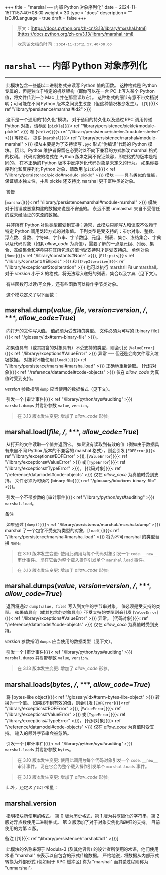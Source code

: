 +++
title = "marshal --- 内部 Python 对象序列化"
date = 2024-11-15T11:57:40+08:00
weight = 30
type = "docs"
description = ""
isCJKLanguage = true
draft = false
+++

> 原文：[https://docs.python.org/zh-cn/3.13/library/marshal.html](https://docs.python.org/zh-cn/3.13/library/marshal.html)
>
> 收录该文档的时间：`2024-11-15T11:57:40+08:00`

# `marshal` --- 内部 Python 对象序列化

------

​	此模块包含一些能以二进制格式来读写 Python 值的函数。 这种格式是 Python 专属的，但是独立于特定的机器架构（即你可以在一台 PC 上写入某个 Python 值，将文件传到一台 Mac 上并在那里读取它）。 这种格式的细节有意不带文档说明；可可能在不同 Python 版本之间发生改变（但这种情况极少发生）。 [[1\]]({{< ref "/library/persistence/marshal#id2" >}})

​	这不是一个通用的“持久化”模块。 对于通用的持久化以及通过 RPC 调用传递 Python 对象，请参阅 [`pickle`]({{< ref "/library/persistence/pickle#module-pickle" >}}) 和 [`shelve`]({{< ref "/library/persistence/shelve#module-shelve" >}}) 等模块。 提供 [`marshal`]({{< ref "/library/persistence/marshal#module-marshal" >}}) 模块主要是为了支持读写 `.pyc` 形式“伪编译”代码的 Python 模块。 因此，Python 维护者保留在必要时以不向下兼容的方式修改 marshal 格式的权利。 代码对象的格式在 Python 版本之间不保证兼容，即使格式的版本是相同的。 在不正确的 Python 版本中反序列化代码对象是未定义的行为。 如果你要序列化和反序列化 Python 对象，请改用 [`pickle`]({{< ref "/library/persistence/pickle#module-pickle" >}}) 模块 —— 具有类似的性能，保证版本独立性，并且 pickle 还支持比 marshal 更丰富种类的对象。

​	警告

 

[`marshal`]({{< ref "/library/persistence/marshal#module-marshal" >}}) 模块对于错误或恶意构建的数据来说是不安全的。 永远不要 unmarshal 来自不受信任的或未经验证的来源的数据。

​	并非所有 Python 对象类型都受到支持；通常，此模块只能写入和读取不依赖于特定 Python 调用发起方式的对象值。 下列类型是受支持的：布尔对象、整数、浮点数、复数、字符串、字节串、字节数组、元组、列表、集合、冻结集合、字典以及代码对象（如果 *allow_code* 为真值），需要了解的一点是元组、列表、集合、冻结集合和字典只在其所包含的值也受支持时才是受支持的。 单例对象 [`None`]({{< ref "/library/constants#None" >}}), [`Ellipsis`]({{< ref "/library/constants#Ellipsis" >}}) 和 [`StopIteration`]({{< ref "/library/exceptions#StopIteration" >}}) 也可以执行 marshall 和 unmarshall。 对于 *version* 小于 3 的格式，将无法写入递归的列表、集合以及字典（见下文）。

​	有些函数可以读/写文件，还有些函数可以操作字节类对象。

​	这个模块定义了以下函数：

## marshal.**dump**(*value*, *file*, *version=version*, */*, ***, *allow_code=True*)

​	向打开的文件写入值。 值必须为受支持的类型。 文件必须为可写的 [binary file]({{< ref "/glossary/idx#term-binary-file" >}})。

​	如果值具有（或其包含的对象具有）不受支持的类型，则会引发 [`ValueError`]({{< ref "/library/exceptions#ValueError" >}}) 异常 --- 但还是会向文件写入垃圾数据。 对象将不能使用 [`load()`]({{< ref "/library/persistence/marshal#marshal.load" >}}) 正确地重新读取。 [代码对象]({{< ref "/reference/datamodel#code-objects" >}}) 仅在 *allow_code* 为真值时受到支持。

*version* 参数指明 `dump` 应当使用的数据格式（见下文）。

​	引发一个 [审计事件]({{< ref "/library/python/sys#auditing" >}}) `marshal.dumps` 并附带参数 `value`, `version`。

> 在 3.13 版本发生变更: 增加了 *allow_code* 形参。

## marshal.**load**(*file*, */*, ***, *allow_code=True*)

​	从打开的文件读取一个值并返回它。 如果没有读取到有效的值（例如由于数据具有来自不同 Python 版本的不兼容的 marshal 格式），则会引发 [`EOFError`]({{< ref "/library/exceptions#EOFError" >}}), [`ValueError`]({{< ref "/library/exceptions#ValueError" >}}) 或 [`TypeError`]({{< ref "/library/exceptions#TypeError" >}})。 [代码对象]({{< ref "/reference/datamodel#code-objects" >}}) 仅在 *allow_code* 为真值时受到支持。 文件必须为可读的 [binary file]({{< ref "/glossary/idx#term-binary-file" >}})。

​	引发一个不带参数的 [审计事件]({{< ref "/library/python/sys#auditing" >}}) `marshal.load`。

​备注
 

​	如果通过 [`dump()`]({{< ref "/library/persistence/marshal#marshal.dump" >}}) marshal 了一个包含不受支持类型的对象，[`load()`]({{< ref "/library/persistence/marshal#marshal.load" >}}) 将为不可 marshal 的类型替换 `None`。

> 在 3.10 版本发生变更: 使用此调用为每个代码对象引发一个 `code.__new__` 审计事件。 现在它会为整个载入操作引发单个 `marshal.load` 事件。

> 在 3.13 版本发生变更: 增加了 *allow_code* 形参。

## marshal.**dumps**(*value*, *version=version*, */*, ***, *allow_code=True*)

​	返回将通过 `dump(value, file)` 写入到文件的字节串对象。 值必须是受支持的类型。 如果值具有（或其包含的对象具有）不受支持的类型则会引发 [`ValueError`]({{< ref "/library/exceptions#ValueError" >}}) 异常。 [代码对象]({{< ref "/reference/datamodel#code-objects" >}}) 仅在 *allow_code* 为真值时受到支持。

*version* 参数指明 `dumps` 应当使用的数据类型（见下文）。

​	引发一个 [审计事件]({{< ref "/library/python/sys#auditing" >}}) `marshal.dumps` 并附带参数 `value`, `version`。

> 在 3.13 版本发生变更: 增加了 *allow_code* 形参。

## marshal.**loads**(*bytes*, */*, ***, *allow_code=True*)

​	将 [bytes-like object]({{< ref "/glossary/idx#term-bytes-like-object" >}}) 转换为一个值。 如果找不到有效的值，则会引发 [`EOFError`]({{< ref "/library/exceptions#EOFError" >}}), [`ValueError`]({{< ref "/library/exceptions#ValueError" >}}) 或 [`TypeError`]({{< ref "/library/exceptions#TypeError" >}})。 [代码对象]({{< ref "/reference/datamodel#code-objects" >}}) 仅在 *allow_code* 为真值时受支持。 输入的额外字节串会被忽略。

​	引发一个 [审计事件]({{< ref "/library/python/sys#auditing" >}}) `marshal.loads` 并附带参数 `bytes`。

> 在 3.10 版本发生变更: 使用此调用为每个代码对象引发一个 `code.__new__` 审计事件。 现在它会为整个载入操作引发单个 `marshal.loads` 事件。

> 在 3.13 版本发生变更: 增加了 *allow_code* 形参。

​	此外，还定义了以下常量：

## marshal.**version**

​	指明模块所使用的格式。 第 0 版为历史格式，第 1 版为共享固化的字符串，第 2 版对浮点数使用二进制格式。 第 3 版添加了对于对象实例化和递归的支持。 目前使用的为第 4 版。

​备注
[[1]({{< ref "/library/persistence/marshal#id1" >}})]

​	此模块的名称来源于 Modula-3 (及其他语言) 的设计者所使用的术语，他们使用术语 "marshal" 来表示以自包含的形式传输数据。 严格地说，将数据从内部形式转换为外部形式 (例如用于 RPC 缓冲区) 称为 "marshal" 而其逆过程则称为 "unmarshal"。
